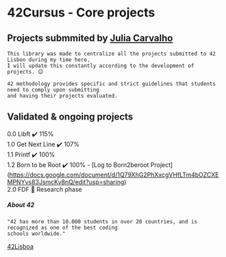 # 42Cursus - Core projects

## Projects submmited by [Julia Carvalho](https://www.linkedin.com/in/juliamendesc/)

```
This library was made to centralize all the projects submitted to 42 Lisbon during my time here.
I will update this constantly according to the development of projects. 😊
```

```
42 methodology provides specific and strict guidelines that students need to comply upon submitting
and having their projects evaluated.
```

## Validated & ongoing projects

0.0 Libft ✔️ 115% <br>
1.0 Get Next Line ✔️ 107% <br>
1.1 Printf ✔️ 100% <br>
1.2 Born to be Root ✔️ 100% - [Log to Born2beroot Project] (https://docs.google.com/document/d/1Q79XhG2PhXxcgVHfLTm4bOZCXEMPNYvs83JsmcKy8nQ/edit?usp=sharing) <br>
2.0 FDF 📜 Research phase <br>

##### About 42

```
"42 has more than 10.000 students in over 20 countries, and is recognized as one of the best coding
schools worldwide."
```

[42Lisboa](https://www.42lisboa.com/en/)
